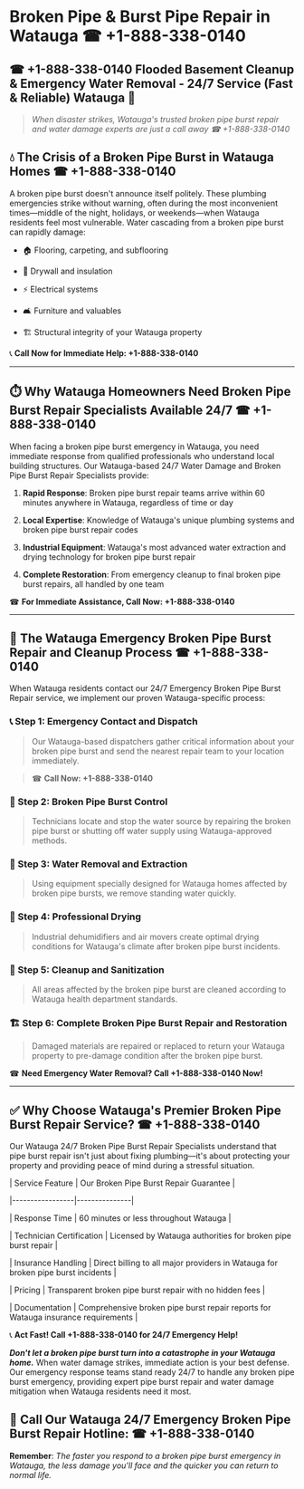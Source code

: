 # Broken Pipe & Burst Pipe Repair in Watauga ☎ +1-888-338-0140  
## ☎ +1-888-338-0140 Flooded Basement Cleanup & Emergency Water Removal - 24/7 Service (Fast & Reliable) Watauga 🚨  

> *When disaster strikes, Watauga's trusted broken pipe burst repair and water damage experts are just a call away ☎ +1-888-338-0140*  

## 💧 The Crisis of a Broken Pipe Burst in Watauga Homes ☎ +1-888-338-0140  

A broken pipe burst doesn't announce itself politely. These plumbing emergencies strike without warning, often during the most inconvenient times—middle of the night, holidays, or weekends—when Watauga residents feel most vulnerable. Water cascading from a broken pipe burst can rapidly damage:  

* 🏠 Flooring, carpeting, and subflooring  
* 🧱 Drywall and insulation  
* ⚡ Electrical systems  
* 🛋️ Furniture and valuables  
* 🏗️ Structural integrity of your Watauga property  

📞 **Call Now for Immediate Help: +1-888-338-0140**  

---  

## ⏱️ Why Watauga Homeowners Need Broken Pipe Burst Repair Specialists Available 24/7 ☎ +1-888-338-0140  

When facing a broken pipe burst emergency in Watauga, you need immediate response from qualified professionals who understand local building structures. Our Watauga-based 24/7 Water Damage and Broken Pipe Burst Repair Specialists provide:  

1. **Rapid Response**: Broken pipe burst repair teams arrive within 60 minutes anywhere in Watauga, regardless of time or day  
2. **Local Expertise**: Knowledge of Watauga's unique plumbing systems and broken pipe burst repair codes  
3. **Industrial Equipment**: Watauga's most advanced water extraction and drying technology for broken pipe burst repair  
4. **Complete Restoration**: From emergency cleanup to final broken pipe burst repairs, all handled by one team  

☎ **For Immediate Assistance, Call Now: +1-888-338-0140**  

---  

## 🔧 The Watauga Emergency Broken Pipe Burst Repair and Cleanup Process ☎ +1-888-338-0140  

When Watauga residents contact our 24/7 Emergency Broken Pipe Burst Repair service, we implement our proven Watauga-specific process:  

### 📞 Step 1: Emergency Contact and Dispatch  
> Our Watauga-based dispatchers gather critical information about your broken pipe burst and send the nearest repair team to your location immediately.  
> ☎ **Call Now: +1-888-338-0140**  

### 🚿 Step 2: Broken Pipe Burst Control  
> Technicians locate and stop the water source by repairing the broken pipe burst or shutting off water supply using Watauga-approved methods.  

### 🌊 Step 3: Water Removal and Extraction  
> Using equipment specially designed for Watauga homes affected by broken pipe bursts, we remove standing water quickly.  

### 💨 Step 4: Professional Drying  
> Industrial dehumidifiers and air movers create optimal drying conditions for Watauga's climate after broken pipe burst incidents.  

### 🧼 Step 5: Cleanup and Sanitization  
> All areas affected by the broken pipe burst are cleaned according to Watauga health department standards.  

### 🏗️ Step 6: Complete Broken Pipe Burst Repair and Restoration  
> Damaged materials are repaired or replaced to return your Watauga property to pre-damage condition after the broken pipe burst.  

☎ **Need Emergency Water Removal? Call +1-888-338-0140 Now!**  

---  

## ✅ Why Choose Watauga's Premier Broken Pipe Burst Repair Service? ☎ +1-888-338-0140  

Our Watauga 24/7 Broken Pipe Burst Repair Specialists understand that pipe burst repair isn't just about fixing plumbing—it's about protecting your property and providing peace of mind during a stressful situation.  

| Service Feature | Our Broken Pipe Burst Repair Guarantee |  
|-----------------|---------------|  
| Response Time | 60 minutes or less throughout Watauga |  
| Technician Certification | Licensed by Watauga authorities for broken pipe burst repair |  
| Insurance Handling | Direct billing to all major providers in Watauga for broken pipe burst incidents |  
| Pricing | Transparent broken pipe burst repair with no hidden fees |  
| Documentation | Comprehensive broken pipe burst repair reports for Watauga insurance requirements |  

📞 **Act Fast! Call +1-888-338-0140 for 24/7 Emergency Help!**  

***Don't let a broken pipe burst turn into a catastrophe in your Watauga home.*** When water damage strikes, immediate action is your best defense. Our emergency response teams stand ready 24/7 to handle any broken pipe burst emergency, providing expert pipe burst repair and water damage mitigation when Watauga residents need it most.  

## 📱 Call Our Watauga 24/7 Emergency Broken Pipe Burst Repair Hotline: ☎ +1-888-338-0140  

**Remember**: *The faster you respond to a broken pipe burst emergency in Watauga, the less damage you'll face and the quicker you can return to normal life.*